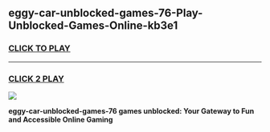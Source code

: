 
## eggy-car-unblocked-games-76-Play-Unblocked-Games-Online-kb3e1
<h3>
<a href="https://premium76.site?title=eggy-car-unblocked-games-76&ref=25A">CLICK TO PLAY</a></h3>
<hr>

<h3>
<a href="https://premium76.site?title=eggy-car-unblocked-games-76&ref=25A">CLICK 2 PLAY</a>
  
</h3>

<a href="https://premium76.site?title=eggy-car-unblocked-games-76&ref=25A"><img src="https://clearcache.store/games.png"></a>


**eggy-car-unblocked-games-76 games unblocked: Your Gateway to Fun and Accessible Online Gaming**
